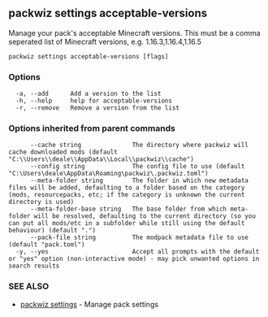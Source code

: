 ## packwiz settings acceptable-versions

Manage your pack's acceptable Minecraft versions. This must be a comma seperated list of Minecraft versions, e.g. 1.16.3,1.16.4,1.16.5

```
packwiz settings acceptable-versions [flags]
```

### Options

```
  -a, --add      Add a version to the list
  -h, --help     help for acceptable-versions
  -r, --remove   Remove a version from the list
```

### Options inherited from parent commands

```
      --cache string              The directory where packwiz will cache downloaded mods (default "C:\\Users\\deale\\AppData\\Local\\packwiz\\cache")
      --config string             The config file to use (default "C:\Users\deale\AppData\Roaming\packwiz\.packwiz.toml")
      --meta-folder string        The folder in which new metadata files will be added, defaulting to a folder based on the category (mods, resourcepacks, etc; if the category is unknown the current directory is used)
      --meta-folder-base string   The base folder from which meta-folder will be resolved, defaulting to the current directory (so you can put all mods/etc in a subfolder while still using the default behaviour) (default ".")
      --pack-file string          The modpack metadata file to use (default "pack.toml")
  -y, --yes                       Accept all prompts with the default or "yes" option (non-interactive mode) - may pick unwanted options in search results
```

### SEE ALSO

* [packwiz settings](packwiz_settings.md)	 - Manage pack settings

